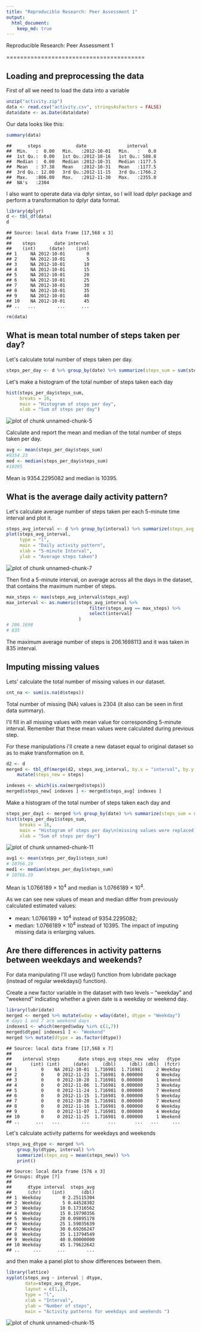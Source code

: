 ```yaml
---
title: "Reproducible Research: Peer Assessment 1"
output: 
  html_document:
    keep_md: true
---
```


Reproducible Research: Peer Assessment 1

========================================

## Loading and preprocessing the data

First of all we need to load the data into a variable


```r
unzip("activity.zip")
data <- read.csv("activity.csv", stringsAsFactors = FALSE)
data$date <- as.Date(data$date)
```

Our data looks like this:


```r
summary(data)
```

```
##      steps             date               interval     
##  Min.   :  0.00   Min.   :2012-10-01   Min.   :   0.0  
##  1st Qu.:  0.00   1st Qu.:2012-10-16   1st Qu.: 588.8  
##  Median :  0.00   Median :2012-10-31   Median :1177.5  
##  Mean   : 37.38   Mean   :2012-10-31   Mean   :1177.5  
##  3rd Qu.: 12.00   3rd Qu.:2012-11-15   3rd Qu.:1766.2  
##  Max.   :806.00   Max.   :2012-11-30   Max.   :2355.0  
##  NA's   :2304
```

I also want to operate data via dplyr sintax, so I will load dplyr package and 
perform a transformation to dplyr data format.


```r
library(dplyr)
d <- tbl_df(data)
d
```

```
## Source: local data frame [17,568 x 3]
## 
##    steps       date interval
##    (int)     (date)    (int)
## 1     NA 2012-10-01        0
## 2     NA 2012-10-01        5
## 3     NA 2012-10-01       10
## 4     NA 2012-10-01       15
## 5     NA 2012-10-01       20
## 6     NA 2012-10-01       25
## 7     NA 2012-10-01       30
## 8     NA 2012-10-01       35
## 9     NA 2012-10-01       40
## 10    NA 2012-10-01       45
## ..   ...        ...      ...
```

```r
rm(data)
```

## What is mean total number of steps taken per day?

Let's calculate total number of steps taken per day.


```r
steps_per_day <- d %>% group_by(date) %>% summarize(steps_sum = sum(steps, na.rm=TRUE))
```

Let's make a histogram of the total number of steps taken each day


```r
hist(steps_per_day$steps_sum, 
     breaks = 16, 
     main = "Histogram of steps per day", 
     xlab = "Sum of steps per day")
```

![plot of chunk unnamed-chunk-5](figure/unnamed-chunk-5-1.png) 

Calculate and report the mean and median of the total number of steps taken per day.


```r
avg <- mean(steps_per_day$steps_sum)
#9354.23
med <- median(steps_per_day$steps_sum)
#10395
```

Mean is 9354.2295082 and median is 10395.

## What is the average daily activity pattern?

Let's calculate average number of steps taken per each 5-minute time interval and plot it.


```r
steps_avg_interval <- d %>% group_by(interval) %>% summarize(steps_avg = mean(steps, na.rm=TRUE))
plot(steps_avg_interval, 
     type = "l", 
     main = "Daily activity pattern", 
     xlab = "5-minute Interval", 
     ylab = "Average steps taken")
```

![plot of chunk unnamed-chunk-7](figure/unnamed-chunk-7-1.png) 

Then find a 5-minute interval, on average across all the days in the dataset, that contains the maximum number of steps.


```r
max_steps <- max(steps_avg_interval$steps_avg)
max_interval <- as.numeric(steps_avg_interval %>% 
                               filter(steps_avg == max_steps) %>% 
                               select(interval)
                           )
# 206.1698
# 835
```

The maximum average number of steps is 206.1698113 and it was taken in 835 interval.

## Imputing missing values

Lets' calculate the total number of missing values in our dataset.


```r
cnt_na <- sum(is.na(d$steps))
```

Total number of missing (NA) values is 2304 (it also can be seen in first data summary).

I'll fill in all missing values with mean value for corresponding 5-minute interval. 
Remember that these mean values were calculated during previous step.

For these manipulations i'll create a new dataset equal to original dataset so as to make transformation on it.


```r
d2 <- d
merged <- tbl_df(merge(d2, steps_avg_interval, by.x = "interval", by.y = "interval", all.x = TRUE)) %>%
    mutate(steps_new = steps)

indexes <- which(is.na(merged$steps)) 
merged$steps_new[ indexes ] <- merged$steps_avg[ indexes ]
```

Make a histogram of the total number of steps taken each day and 


```r
steps_per_day1 <- merged %>% group_by(date) %>% summarize(steps_sum = sum(steps_new))
hist(steps_per_day1$steps_sum, 
     breaks = 16,
     main = "Histogram of steps per day\n(missing values were replaced)", 
     xlab = "Sum of steps per day")
```

![plot of chunk unnamed-chunk-11](figure/unnamed-chunk-11-1.png) 


```r
avg1 <- mean(steps_per_day1$steps_sum)
# 10766.19
med1 <- median(steps_per_day1$steps_sum)
# 10766.19
```

Mean is 1.0766189 &times; 10<sup>4</sup> and median is 1.0766189 &times; 10<sup>4</sup>.

As we can see new values of mean and median differ from previously calculated estimated values:
- mean: 1.0766189 &times; 10<sup>4</sup> instead of 9354.2295082;
- median: 1.0766189 &times; 10<sup>4</sup> instead of 10395.
The impact of imputing missing data is enlarging values.

## Are there differences in activity patterns between weekdays and weekends?

For data manipulating I'll use wday() function from lubridate package 
(instead of regular weekdays() function).

Create a new factor variable in the dataset with two levels – “weekday” and “weekend” indicating whether a given date is a weekday or weekend day.


```r
library(lubridate)
merged <- merged %>% mutate(wday = wday(date), dtype = "Weekday")
# days 1 and 7 are weekend days
indexes1 <- which(merged$wday %in% c(1,7))
merged$dtype[ indexes1 ] <- "Weekend"
merged %>% mutate(dtype = as.factor(dtype))
```

```
## Source: local data frame [17,568 x 7]
## 
##    interval steps       date steps_avg steps_new  wday   dtype
##       (int) (int)     (date)     (dbl)     (dbl) (dbl)  (fctr)
## 1         0    NA 2012-10-01  1.716981  1.716981     2 Weekday
## 2         0     0 2012-11-23  1.716981  0.000000     6 Weekday
## 3         0     0 2012-10-28  1.716981  0.000000     1 Weekend
## 4         0     0 2012-11-06  1.716981  0.000000     3 Weekday
## 5         0     0 2012-11-24  1.716981  0.000000     7 Weekend
## 6         0     0 2012-11-15  1.716981  0.000000     5 Weekday
## 7         0     0 2012-10-20  1.716981  0.000000     7 Weekend
## 8         0     0 2012-11-16  1.716981  0.000000     6 Weekday
## 9         0     0 2012-11-07  1.716981  0.000000     4 Weekday
## 10        0     0 2012-11-25  1.716981  0.000000     1 Weekend
## ..      ...   ...        ...       ...       ...   ...     ...
```

Let's calculate activity patterns for weekdays and weekends 


```r
steps_avg_dtype <- merged %>% 
    group_by(dtype, interval) %>% 
    summarize(steps_avg = mean(steps_new)) %>%
    print()
```

```
## Source: local data frame [576 x 3]
## Groups: dtype [?]
## 
##      dtype interval  steps_avg
##      (chr)    (int)      (dbl)
## 1  Weekday        0 2.25115304
## 2  Weekday        5 0.44528302
## 3  Weekday       10 0.17316562
## 4  Weekday       15 0.19790356
## 5  Weekday       20 0.09895178
## 6  Weekday       25 1.59035639
## 7  Weekday       30 0.69266247
## 8  Weekday       35 1.13794549
## 9  Weekday       40 0.00000000
## 10 Weekday       45 1.79622642
## ..     ...      ...        ...
```

and then make a panel plot to show differences between them.


```r
library(lattice)
xyplot(steps_avg ~ interval | dtype, 
       data=steps_avg_dtype, 
       layout = c(1,2), 
       type = "l", 
       xlab = "Interval", 
       ylab = "Number of steps", 
       main = "Activity patterns for weekdays and weekends ")
```

![plot of chunk unnamed-chunk-15](figure/unnamed-chunk-15-1.png) 
